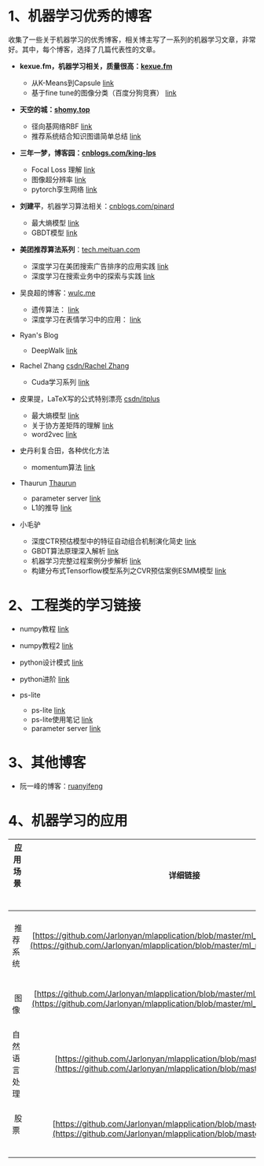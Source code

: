 
# 1、机器学习优秀的博客

收集了一些关于机器学习的优秀博客，相关博主写了一系列的机器学习文章，非常好。其中，每个博客，选择了几篇代表性的文章。

+ **kexue.fm，机器学习相关，质量很高：[kexue.fm](https://kexue.fm/archives/5112)**
  + 从K-Means到Capsule  [link](https://kexue.fm/archives/5112)
  + 基于fine tune的图像分类（百度分狗竞赛） [link](https://kexue.fm/archives/4611)
+ **天空的城：[shomy.top](http://shomy.top/2017/02/26/rbf-network/)**
  + 径向基网络RBF  [link](http://shomy.top/2017/02/26/rbf-network/)
  + 推荐系统结合知识图谱简单总结  [link](http://shomy.top/2019/03/19/kg-ns-recsys/)
+ **三年一梦，博客园：[cnblogs.com/king-lps](https://www.cnblogs.com/king-lps/default.html?page=2)**
  + Focal Loss 理解  [link](https://www.cnblogs.com/king-lps/p/9497836.html)
  + 图像超分辨率   [link](https://www.cnblogs.com/king-lps/p/9135840.html)
  + pytorch孪生网络  [link](https://www.cnblogs.com/king-lps/p/8342452.html)
+ **刘建平**，机器学习算法相关：[cnblogs.com/pinard](https://www.cnblogs.com/pinard/p/6093948.html)
  + 最大熵模型 [link](https://www.cnblogs.com/pinard/p/6093948.html)
  + GBDT模型  [link](https://www.cnblogs.com/pinard/p/6140514.html)
+ **美团推荐算法系列**：[tech.meituan.com](https://tech.meituan.com/2018/06/07/searchads-dnn.html)
  + 深度学习在美团搜索广告排序的应用实践  [link](https://tech.meituan.com/2018/06/07/searchads-dnn.html)
  + 深度学习在搜索业务中的探索与实践  [link](https://tech.meituan.com/2019/01/10/deep-learning-in-meituan-hotel-search-engine.html)
+ 吴良超的博客：[wulc.me](http://wulc.me/2017/04/10/%E9%81%97%E4%BC%A0%E7%AE%97%E6%B3%95%E7%AE%80%E4%BB%8B/)
  + 遗传算法： [link](http://wulc.me/2017/04/10/%E9%81%97%E4%BC%A0%E7%AE%97%E6%B3%95%E7%AE%80%E4%BB%8B/)
  + 深度学习在表情学习中的应用： [link](http://wulc.me/2017/09/03/%E6%B7%B1%E5%BA%A6%E5%AD%A6%E4%B9%A0%E5%9C%A8%E8%A1%A8%E6%83%85%E8%AF%86%E5%88%AB%E4%B8%AD%E7%9A%84%E5%BA%94%E7%94%A8%E6%8E%A2%E7%B4%A2/)
+ Ryan's Blog
  + DeepWalk [link](https://huangzhanpeng.github.io/2018/01/05/DeepWalk-online-learning-of-social-representations/)
+ Rachel Zhang [csdn/Rachel Zhang](https://blog.csdn.net/abcjennifer?viewmode=contents)
  + Cuda学习系列 [link](https://blog.csdn.net/abcjennifer/article/details/42436727)
+ 皮果提，LaTeX写的公式特别漂亮 [csdn/itplus](https://blog.csdn.net/itplus/article/details/26549871)
  + 最大熵模型  [link](https://blog.csdn.net/itplus/article/details/26549871)
  + 关于协方差矩阵的理解  [link](https://blog.csdn.net/itplus/article/details/11452743)
  + word2vec [link](https://blog.csdn.net/itplus/article/details/37969979)
+ 史丹利复合田，各种优化方法
  + momentum算法  [link](https://blog.csdn.net/tsyccnh/article/details/76270707)
+ Thaurun [Thaurun](https://www.cnblogs.com/heguanyou/)
  + parameter server [link](https://www.cnblogs.com/heguanyou/p/7868596.html)
  + L1的推导 [link](https://www.cnblogs.com/heguanyou/p/7582578.html/)

+ 小毛驴
  + 深度CTR预估模型中的特征自动组合机制演化简史  [link](http://xudongyang.coding.me/xdeepfm/)
  + GBDT算法原理深入解析  [link](http://xudongyang.coding.me/gbdt/)
  + 机器学习完整过程案例分步解析  [link](http://xudongyang.coding.me/machine-learning/)
  + 构建分布式Tensorflow模型系列之CVR预估案例ESMM模型  [link](http://xudongyang.coding.me/esmm-1/)

# 2、工程类的学习链接

+ numpy教程  [link](https://mp.weixin.qq.com/s?__biz=MzU0MDQ1NjAzNg==&mid=2247486490&idx=1&sn=9b9a1de0056c790f23834d4dff729e2e&chksm=fb39a911cc4e2007774690bec02d81578fa9db5dd124ff9dadaad5f41d2c64e1fce52b874dc1&mpshare=1&scene=23&srcid=#rd)

+ numpy教程2  [link](https://mp.weixin.qq.com/s/JzlYJtl7tEQQF7yLO6L8Qg)

+ python设计模式 [link](https://blog.csdn.net/weicao1990/article/details/79108193)

+ python进阶 [link](https://docs.pythontab.com/interpy/args_kwargs/README/)

+ ps-lite 
  + ps-lite [link](https://blog.csdn.net/zc02051126/article/details/50933502)
  + ps-lite使用笔记 [link](https://blog.csdn.net/weixin_42388406/article/details/81536551)
  + parameter server [link](https://www.cnblogs.com/heguanyou/p/7868596.html)

# 3、其他博客

+ 阮一峰的博客：[ruanyifeng](http://www.ruanyifeng.com/blog/)

# 4、机器学习的应用

|  应用场景        |     详细链接   |   备注  |
| ------------- |:-------------:| -----:|
|    推荐系统    |  [https://github.com/Jarlonyan/mlapplication/blob/master/ml_recommendation.md](https://github.com/Jarlonyan/mlapplication/blob/master/ml_recommendation.md)     | 
|    图像       |  [https://github.com/Jarlonyan/mlapplication/blob/master/ml_computervision.md](https://github.com/Jarlonyan/mlapplication/blob/master/ml_computervision.md)      |   
|  自然语言处理  |  [https://github.com/Jarlonyan/mlapplication/blob/master/ml_NLP.md](https://github.com/Jarlonyan/mlapplication/blob/master/ml_NLP.md)   |  
|    股票       |  [https://github.com/Jarlonyan/mlapplication/blob/master/ml_stock.md](https://github.com/Jarlonyan/mlapplication/blob/master/ml_stock.md)  | 

